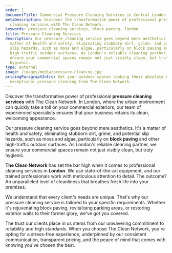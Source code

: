 ```yaml
---
order: 1
documentTitle: Commercial Pressure Cleaning Services in Central London - The Clean Network
metaDescription: Discover the transformative power of professional pressure
  cleaning services with The Clean Network.
keywords: pressure cleaning services, block paving, london
title: Pressure Cleaning Services
description: Our pressure cleaning service goes beyond mere aesthetics. It's a
  matter of health and safety, eliminating stubborn dirt, grime, and potential
  slip hazards, such as moss and algae, particularly on block paving and other
  high-traffic outdoor surfaces. As London's reliable cleaning partner, we
  ensure your commercial spaces remain not just visibly clean, but truly
  hygienic.
type: external
image: /images/media/pressure-cleaning.jpg
pricingParagraphIntro: Get your outdoor spaces looking their absolute best with
  exceptional pressure cleaning from The Clean Network.
---
```

Discover the transformative power of professional <strong>pressure cleaning services</strong> with The Clean Network. In London, where the urban environment can quickly take a toll on your commercial exteriors, our team of experienced specialists ensures that your business retains its clean, welcoming appearance.

Our pressure cleaning service goes beyond mere aesthetics. It's a matter of health and safety, eliminating stubborn dirt, grime, and potential slip hazards, such as moss and algae, particularly on <strong>block paving</strong> and other high-traffic outdoor surfaces. As London's reliable cleaning partner, we ensure your commercial spaces remain not just visibly clean, but truly hygienic.

<strong>The Clean Network</strong> has set the bar high when it comes to professional cleaning services in <strong>London</strong>. We use state-of-the-art equipment, and our trained professionals work with meticulous attention to detail. The outcome? An unparalleled level of cleanliness that breathes fresh life into your premises.

We understand that every client's needs are unique. That's why our pressure cleaning service is tailored to your specific requirements. Whether it's rejuvenating block paving, revitalising parking areas, or restoring exterior walls to their former glory, we've got you covered.

The trust our clients place in us stems from our unwavering commitment to reliability and high standards. When you choose The Clean Network, you're opting for a stress-free experience, underpinned by our consistent communication, transparent pricing, and the peace of mind that comes with knowing you've chosen the best.